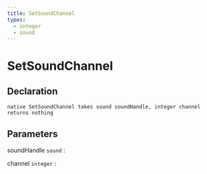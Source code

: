 ```yaml
---
title: SetSoundChannel
types:
  - integer
  - sound
---
```


# SetSoundChannel

## Declaration

```jass
native SetSoundChannel takes sound soundHandle, integer channel returns nothing
```

## Parameters
soundHandle `sound`
: 

channel `integer`
: 
